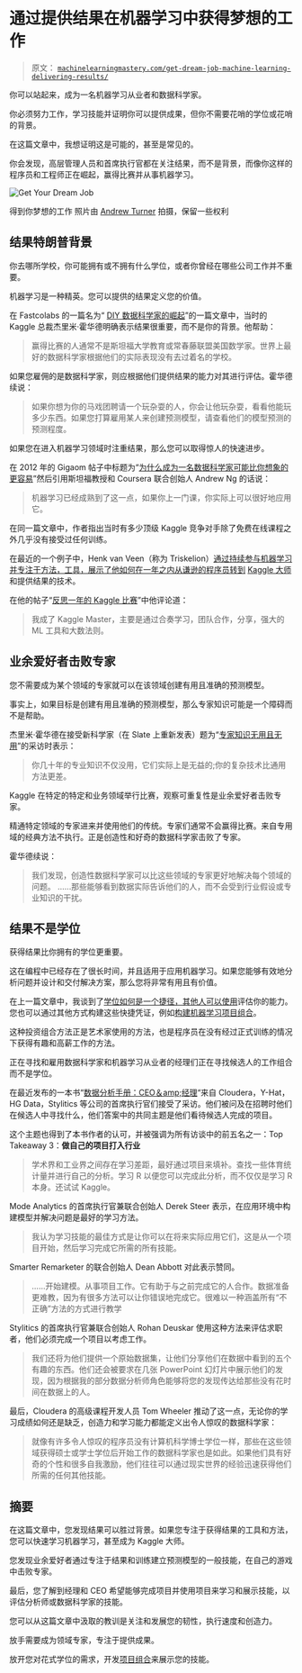 # 通过提供结果在机器学习中获得梦想的工作

> 原文： [`machinelearningmastery.com/get-dream-job-machine-learning-delivering-results/`](https://machinelearningmastery.com/get-dream-job-machine-learning-delivering-results/)

你可以站起来，成为一名机器学习从业者和数据科学家。

你必须努力工作，学习技能并证明你可以提供成果，但你不需要花哨的学位或花哨的背景。

在这篇文章中，我想证明这是可能的，甚至是常见的。

你会发现，高层管理人员和首席执行官都在关注结果，而不是背景，而像你这样的程序员和工程师正在崛起，赢得比赛并从事机器学习。

![Get Your Dream Job](https://3qeqpr26caki16dnhd19sv6by6v-wpengine.netdna-ssl.com/wp-content/uploads/2014/11/Get-Your-Dream-Job.jpg)

得到你梦想的工作
照片由 [Andrew Turner](http://www.flickr.com/photos/ajturner/3362409021) 拍摄，保留一些权利

## 结果特朗普背景

你去哪所学校，你可能拥有或不拥有什么学位，或者你曾经在哪些公司工作并不重要。

机器学习是一种精英。您可以提供的结果定义您的价值。

在 Fastcolabs 的一篇名为“ [DIY 数据科学家的崛起](http://www.fastcolabs.com/3014018/the-rise-of-the-diy-data-scientist)”的一篇文章中，当时的 Kaggle 总裁杰里米·霍华德明确表示结果很重要，而不是你的背景。他帮助：

> 赢得比赛的人通常不是斯坦福大学教育或常春藤联盟美国数学家。世界上最好的数据科学家根据他们的实际表现没有去过着名的学校。

如果您雇佣的是数据科学家，则应根据他们提供结果的能力对其进行评估。霍华德续说：

> 如果你想为你的马戏团聘请一个玩杂耍的人，你会让他玩杂耍，看看他能玩多少东西。如果您打算雇用某人来创建预测模型，请查看他们的模型预测的预测程度。

如果您在进入机器学习领域时注重结果，那么您可以取得惊人的快速进步。

在 2012 年的 Gigaom 帖子中标题为“[为什么成为一名数据科学家可能比你想象的更容易](https://gigaom.com/2012/10/14/why-becoming-a-data-scientist-might-be-easier-than-you-think/)”然后引用斯坦福教授和 Coursera 联合创始人 Andrew Ng 的话说：

> 机器学习已经成熟到了这一点，如果你上一门课，你实际上可以很好地应用它。

在同一篇文章中，作者指出当时有多少顶级 Kaggle 竞争对手除了免费在线课程之外几乎没有接受过任何训练。

在最近的一个例子中，Henk van Veen（称为 Triskelion）[通过持续参与机器学习并专注于方法，工具，展示了他如何在一年之内从谦逊的程序员转到](http://machinelearningmastery.com/master-kaggle-by-competing-consistently/ "Master Kaggle By Competing Consistently") [Kaggle 大师](http://machinelearningmastery.com/master-kaggle-by-competing-consistently/ "Master Kaggle By Competing Consistently")和提供结果的技术。

在他的帖子“[反思一年的 Kaggle 比赛](http://mlwave.com/reflecting-back-on-one-year-of-kaggle-contests/)”中他评论道：

> 我成了 Kaggle Master，主要是通过合奏学习，团队合作，分享，强大的 ML 工具和大数法则。

## 业余爱好者击败专家

您不需要成为某个领域的专家就可以在该领域创建有用且准确的预测模型。

事实上，如果目标是创建有用且准确的预测模型，那么专家知识可能是一个障碍而不是帮助。

杰里米·霍华德在接受新科学家（在 Slate 上重新发表）题为“[专家知识无用且无用](http://www.slate.com/articles/health_and_science/new_scientist/2012/12/kaggle_president_jeremy_howard_amateurs_beat_specialists_in_data_prediction.html)”的采访时表示：

> 你几十年的专业知识不仅没用，它们实际上是无益的;你的复杂技术比通用方法更差。

Kaggle 在特定的特定和业务领域举行比赛，观察可重复性是业余爱好者击败专家。

精通特定领域的专家进来并使用他们的传统。专家们通常不会赢得比赛。来自专用域的经典方法不执行。正是创造性和好奇的数据科学家击败了专家。

霍华德续说：

> 我们发现，创造性数据科学家可以比这些领域的专家更好地解决每个领域的问题。 ......那些能够看到数据实际告诉他们的人，而不会受到行业假设或专业知识的干扰。

## 结果不是学位

获得结果比你拥有的学位更重要。

这在编程中已经存在了很长时间，并且适用于应用机器学习。如果您能够有效地分析问题并设计和交付解决方案，那么您将非常有用且有价值。

在上一篇文章中，我谈到了[学位如何是一个捷径，其他人可以使用](http://machinelearningmastery.com/what-if-i-dont-have-a-degree/ "What if I Don’t Have a Degree")评估你的能力。您也可以通过其他方式构建这些快捷凭证，例如[构建机器学习项目组合](http://machinelearningmastery.com/build-a-machine-learning-portfolio/ "Build a Machine Learning Portfolio: Complete Small Focused Projects and Demonstrate Your Skills")。

这种投资组合方法正是艺术家使用的方法，也是程序员在没有经过正式训练的情况下获得有趣和高薪工作的方法。

正在寻找和雇用数据科学家和机器学习从业者的经理们正在寻找候选人的工作组合而不是学位。

在最近发布的一本书“[数据分析手册：CEO＆amp;经理](http://machinelearningmastery.com/the-data-analytics-handbook-ceos-and-managers/ "The Data Analytics Handbook: CEOs and Managers")“来自 Cloudera，Y-Hat，HG Data，Stylitics 等公司的首席执行官们接受了采访。他们被问及在招聘时他们在候选人中寻找什么，他们答案中的共同主题是他们看待候选人完成的项目。

这个主题也得到了本书作者的认可，并被强调为所有访谈中的前五名之一：Top Takeaway 3：**做自己的项目打入行业**

> 学术界和工业界之间存在学习差距，最好通过项目来填补。查找一些体育统计量并进行自己的分析。学习 R 以便您可以完成此分析，而不仅仅是学习 R 本身。还试试 Kaggle。

Mode Analytics 的首席执行官兼联合创始人 Derek Steer 表示，在应用环境中构建模型并解决问题是最好的学习方法。

> 我认为学习技能的最佳方式是让你可以在将来实际应用它们，这是从一个项目开始，然后学习完成它所需的所有技能。

Smarter Remarketer 的联合创始人 Dean Abbott 对此表示赞同。

> ......开始建模。从事项目工作。它有助于与之前完成它的人合作。数据准备更难教，因为有很多方法可以让你错误地完成它。很难以一种涵盖所有“不正确”方法的方式进行教学

Stylitics 的首席执行官兼联合创始人 Rohan Deuskar 使用这种方法来评估求职者，他们必须完成一个项目以考虑工作。

> 我们还将为他们提供一个原始数据集，让他们分享他们在数据中看到的五个有趣的东西。他们还会被要求在几张 PowerPoint 幻灯片中展示他们的发现，因为根据我的部分数据分析师角色能够将您的发现传达给那些没有花时间在数据上的人。

最后，Cloudera 的高级课程开发人员 Tom Wheeler 推动了这一点，无论你的学习成绩如何还是缺乏，创造力和学习能力都能定义出令人惊叹的数据科学家：

> 就像有许多令人惊叹的程序员没有计算机科学博士学位一样，那些在这些领域获得硕士或学士学位后开始工作的数据科学家也是如此。如果他们具有好奇的个性和很多自我激励，他们往往可以通过现实世界的经验迅速获得他们所需的任何其他技能。

## 摘要

在这篇文章中，您发现结果可以胜过背景。如果您专注于获得结果的工具和方法，您可以快速学习机器学习，甚至成为 Kaggle 大师。

您发现业余爱好者通过专注于结果和训练建立预测模型的一般技能，在自己的游戏中击败专家。

最后，您了解到经理和 CEO 希望能够完成项目并使用项目来学习和展示技能，以评估分析师或数据科学家的技能。

您可以从这篇文章中汲取的教训是关注和发展您的韧性，执行速度和创造力。

放手需要成为领域专家，专注于提供成果。

放开您对花式学位的需求，开发[项目组合](http://machinelearningmastery.com/build-a-machine-learning-portfolio/ "Build a Machine Learning Portfolio: Complete Small Focused Projects and Demonstrate Your Skills")来展示您的技能。